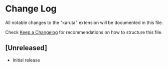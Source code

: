 # Change Log

All notable changes to the "karuta" extension will be documented in this file.

Check [Keep a Changelog](http://keepachangelog.com/) for recommendations on how to structure this file.

## [Unreleased]

- Initial release